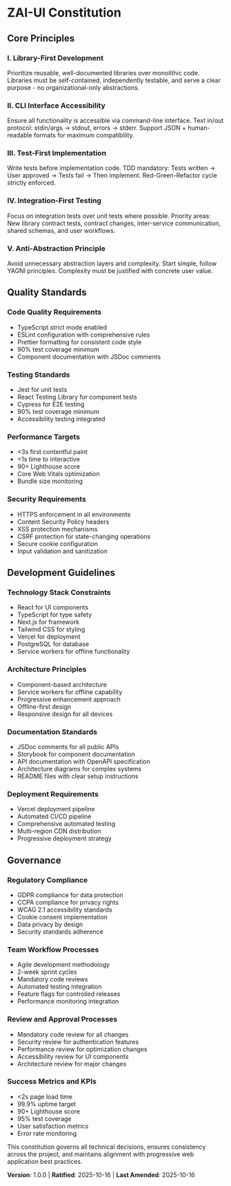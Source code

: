 <!-- Sync Impact Report -->
<!-- Version change: 1.0.0 (initial constitution) -->
<!-- Modified principles: All principles newly established -->
<!-- Added sections: Quality Standards, Development Guidelines, Governance -->
<!-- Removed sections: None -->
<!-- Templates requiring updates: plan-template.md, spec-template.md, tasks-template.md (✅ pending) -->
<!-- Follow-up TODOs: Validate dependent templates for consistency -->

# ZAI-UI Constitution

## Core Principles

### I. Library-First Development
Prioritize reusable, well-documented libraries over monolithic code. Libraries must be self-contained, independently testable, and serve a clear purpose - no organizational-only abstractions.

### II. CLI Interface Accessibility
Ensure all functionality is accessible via command-line interface. Text in/out protocol: stdin/args → stdout, errors → stderr. Support JSON + human-readable formats for maximum compatibility.

### III. Test-First Implementation
Write tests before implementation code. TDD mandatory: Tests written → User approved → Tests fail → Then implement. Red-Green-Refactor cycle strictly enforced.

### IV. Integration-First Testing
Focus on integration tests over unit tests where possible. Priority areas: New library contract tests, contract changes, inter-service communication, shared schemas, and user workflows.

### V. Anti-Abstraction Principle
Avoid unnecessary abstraction layers and complexity. Start simple, follow YAGNI principles. Complexity must be justified with concrete user value.

## Quality Standards

### Code Quality Requirements
- TypeScript strict mode enabled
- ESLint configuration with comprehensive rules
- Prettier formatting for consistent code style
- 90% test coverage minimum
- Component documentation with JSDoc comments

### Testing Standards
- Jest for unit tests
- React Testing Library for component tests
- Cypress for E2E testing
- 90% test coverage minimum
- Accessibility testing integrated

### Performance Targets
- <3s first contentful paint
- <1s time to interactive
- 90+ Lighthouse score
- Core Web Vitals optimization
- Bundle size monitoring

### Security Requirements
- HTTPS enforcement in all environments
- Content Security Policy headers
- XSS protection mechanisms
- CSRF protection for state-changing operations
- Secure cookie configuration
- Input validation and sanitization

## Development Guidelines

### Technology Stack Constraints
- React for UI components
- TypeScript for type safety
- Next.js for framework
- Tailwind CSS for styling
- Vercel for deployment
- PostgreSQL for database
- Service workers for offline functionality

### Architecture Principles
- Component-based architecture
- Service workers for offline capability
- Progressive enhancement approach
- Offline-first design
- Responsive design for all devices

### Documentation Standards
- JSDoc comments for all public APIs
- Storybook for component documentation
- API documentation with OpenAPI specification
- Architecture diagrams for complex systems
- README files with clear setup instructions

### Deployment Requirements
- Vercel deployment pipeline
- Automated CI/CD pipeline
- Comprehensive automated testing
- Multi-region CDN distribution
- Progressive deployment strategy

## Governance

### Regulatory Compliance
- GDPR compliance for data protection
- CCPA compliance for privacy rights
- WCAG 2.1 accessibility standards
- Cookie consent implementation
- Data privacy by design
- Security standards adherence

### Team Workflow Processes
- Agile development methodology
- 2-week sprint cycles
- Mandatory code reviews
- Automated testing integration
- Feature flags for controlled releases
- Performance monitoring integration

### Review and Approval Processes
- Mandatory code review for all changes
- Security review for authentication features
- Performance review for optimization changes
- Accessibility review for UI components
- Architecture review for major changes

### Success Metrics and KPIs
- <2s page load time
- 99.9% uptime target
- 90+ Lighthouse score
- 95% test coverage
- User satisfaction metrics
- Error rate monitoring

This constitution governs all technical decisions, ensures consistency across the project, and maintains alignment with progressive web application best practices.

**Version**: 1.0.0 | **Ratified**: 2025-10-16 | **Last Amended**: 2025-10-16